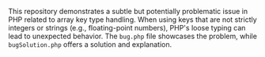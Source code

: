 This repository demonstrates a subtle but potentially problematic issue in PHP related to array key type handling.  When using keys that are not strictly integers or strings (e.g., floating-point numbers), PHP's loose typing can lead to unexpected behavior.  The `bug.php` file showcases the problem, while `bugSolution.php` offers a solution and explanation.